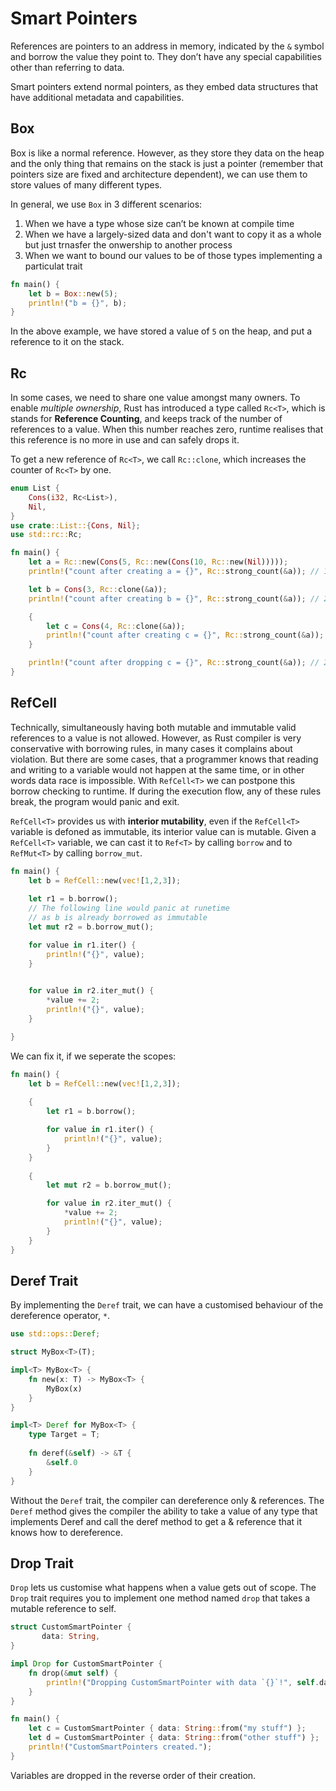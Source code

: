 # Smart Pointers

References are pointers to an address in memory, indicated by the `&` symbol and borrow the value they point to. They don’t have any special capabilities other than referring to data.

Smart pointers extend normal pointers, as they embed data structures that have additional metadata and capabilities.

## Box<T>
Box is like a normal reference. However, as they store they data on the heap and the only thing that remains on the stack is just a pointer (remember that pointers size are fixed and architecture dependent), we can use them to store values of many different types.

In general, we use `Box` in 3 different scenarios:
1. When we have a type whose size can’t be known at compile time
2. When we have a largely-sized data and don't want to copy it as a whole but just trnasfer the onwership to another process
3. When we want to bound our values to be of those types implementing a particulat trait

```rust
fn main() {
	let b = Box::new(5);
	println!("b = {}", b);
}
```

In the above example, we have stored a value of `5` on the heap, and put a reference to it on the stack.

## Rc<T>
In some cases, we need to share one value amongst many owners. To enable *multiple ownership*, Rust has introduced a type called `Rc<T>`, which is stands for **Reference Counting**, and keeps track of the number of references to a value. When this number reaches zero, runtime realises that this reference is no more in use and can safely drops it.

To get a new reference of `Rc<T>`, we call `Rc::clone`, which increases the counter of `Rc<T>` by one.

```rust
enum List {
	Cons(i32, Rc<List>),
	Nil,
}
use crate::List::{Cons, Nil};
use std::rc::Rc;

fn main() {
	let a = Rc::new(Cons(5, Rc::new(Cons(10, Rc::new(Nil)))));
	println!("count after creating a = {}", Rc::strong_count(&a)); // 1

	let b = Cons(3, Rc::clone(&a));
	println!("count after creating b = {}", Rc::strong_count(&a)); // 2

	{
		let c = Cons(4, Rc::clone(&a));
		println!("count after creating c = {}", Rc::strong_count(&a)); // 3
	}

	println!("count after dropping c = {}", Rc::strong_count(&a)); // 2
}
```

## RefCell<T>
Technically, simultaneously having both mutable and immutable valid references to a value is not allowed. However, as Rust compiler is very conservative with borrowing rules, in many cases it complains about violation. But there are some cases, that a programmer knows that reading and writing to a variable would not happen at the same time, or in other words data race is impossible. With `RefCell<T>` we can postpone this borrow checking to runtime. If during the execution flow, any of these rules break, the program would panic and exit.

`RefCell<T>` provides us with **interior mutability**, even if the `RefCell<T>` variable is defoned as immutable, its interior value can is mutable. Given a `RefCell<T>` variable, we can cast it to `Ref<T>` by calling `borrow` and to `RefMut<T>` by calling `borrow_mut`.

```rust
fn main() {
	let b = RefCell::new(vec![1,2,3]);
	
	let r1 = b.borrow();
	// The following line would panic at runetime
	// as b is already borrowed as immutable 
	let mut r2 = b.borrow_mut();

	for value in r1.iter() {
	    println!("{}", value);
	}
	

	for value in r2.iter_mut() {
	    *value += 2;
	    println!("{}", value);
	}

}
```

We can fix it, if we seperate the scopes:

```rust
fn main() {
	let b = RefCell::new(vec![1,2,3]);
	
	{
		let r1 = b.borrow();

		for value in r1.iter() {
			println!("{}", value);
		}
	}
    
	{
		let mut r2 = b.borrow_mut();

		for value in r2.iter_mut() {
			*value += 2;
			println!("{}", value);
		}
	}
}
```
## Deref Trait

By implementing the `Deref` trait, we can have a customised behaviour of the dereference operator, `*`.

```rust
use std::ops::Deref;

struct MyBox<T>(T);

impl<T> MyBox<T> {
	fn new(x: T) -> MyBox<T> {
		MyBox(x)
	}
}

impl<T> Deref for MyBox<T> {
	type Target = T;
	
	fn deref(&self) -> &T { 
		&self.0
	}
}
```

Without the `Deref` trait, the compiler can dereference only & references. The `Deref` method gives the compiler the ability to take a value of any type that implements Deref and call the deref method to get a & reference that it knows how to dereference.

## Drop Trait

`Drop` lets us customise what happens when a value gets out of scope. The `Drop` trait requires you to implement one method named `drop` that takes a mutable reference to self.

```rust
struct CustomSmartPointer {
       data: String,
}

impl Drop for CustomSmartPointer {
	fn drop(&mut self) {
		println!("Dropping CustomSmartPointer with data `{}`!", self.data);
	}
}

fn main() {
	let c = CustomSmartPointer { data: String::from("my stuff") };
	let d = CustomSmartPointer { data: String::from("other stuff") };
	println!("CustomSmartPointers created.");
}
```
Variables are dropped in the reverse order of their creation.


















